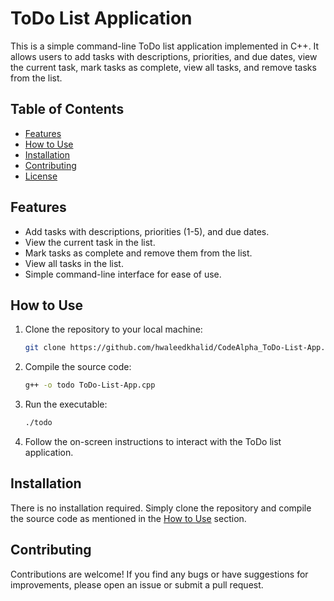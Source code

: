 # ToDo List Application

This is a simple command-line ToDo list application implemented in C++. It allows users to add tasks with descriptions, priorities, and due dates, view the current task, mark tasks as complete, view all tasks, and remove tasks from the list.

## Table of Contents

- [Features](#features)
- [How to Use](#how-to-use)
- [Installation](#installation)
- [Contributing](#contributing)
- [License](#license)

## Features

- Add tasks with descriptions, priorities (1-5), and due dates.
- View the current task in the list.
- Mark tasks as complete and remove them from the list.
- View all tasks in the list.
- Simple command-line interface for ease of use.

## How to Use

1. Clone the repository to your local machine:

    ```bash
    git clone https://github.com/hwaleedkhalid/CodeAlpha_ToDo-List-App.git
    ```

2. Compile the source code:

    ```bash
    g++ -o todo ToDo-List-App.cpp
    ```

3. Run the executable:

    ```bash
    ./todo
    ```

4. Follow the on-screen instructions to interact with the ToDo list application.

## Installation

There is no installation required. Simply clone the repository and compile the source code as mentioned in the [How to Use](#how-to-use) section.

## Contributing

Contributions are welcome! If you find any bugs or have suggestions for improvements, please open an issue or submit a pull request.



